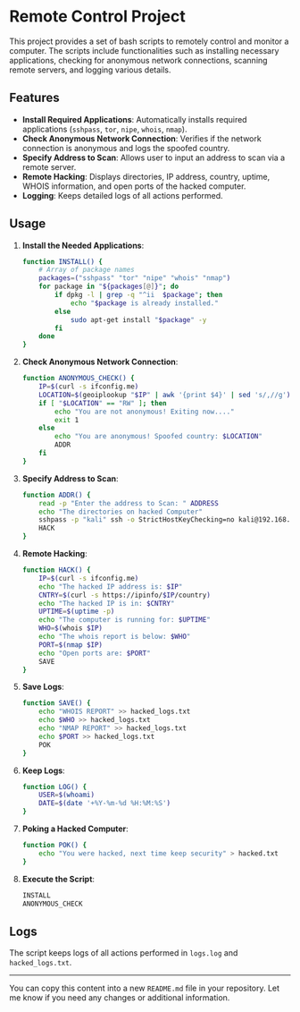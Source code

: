 # Remote Control Project

This project provides a set of bash scripts to remotely control and monitor a computer. The scripts include functionalities such as installing necessary applications, checking for anonymous network connections, scanning remote servers, and logging various details.

## Features

- **Install Required Applications**: Automatically installs required applications (`sshpass`, `tor`, `nipe`, `whois`, `nmap`).
- **Check Anonymous Network Connection**: Verifies if the network connection is anonymous and logs the spoofed country.
- **Specify Address to Scan**: Allows user to input an address to scan via a remote server.
- **Remote Hacking**: Displays directories, IP address, country, uptime, WHOIS information, and open ports of the hacked computer.
- **Logging**: Keeps detailed logs of all actions performed.

## Usage

1. **Install the Needed Applications**: 
   ```bash
   function INSTALL() {
       # Array of package names
       packages=("sshpass" "tor" "nipe" "whois" "nmap")
       for package in "${packages[@]}"; do
           if dpkg -l | grep -q "^ii  $package"; then
               echo "$package is already installed."
           else
               sudo apt-get install "$package" -y
           fi
       done
   }
   ```

2. **Check Anonymous Network Connection**: 
   ```bash
   function ANONYMOUS_CHECK() {
       IP=$(curl -s ifconfig.me)
       LOCATION=$(geoiplookup "$IP" | awk '{print $4}' | sed 's/,//g')
       if [ "$LOCATION" == "RW" ]; then 
           echo "You are not anonymous! Exiting now...."
           exit 1
       else
           echo "You are anonymous! Spoofed country: $LOCATION"
           ADDR 
       fi
   }
   ```

3. **Specify Address to Scan**: 
   ```bash
   function ADDR() {
       read -p "Enter the address to Scan: " ADDRESS
       echo "The directories on hacked Computer"
       sshpass -p "kali" ssh -o StrictHostKeyChecking=no kali@192.168.186.135 'ls'
       HACK
   }
   ```

4. **Remote Hacking**: 
   ```bash
   function HACK() {
       IP=$(curl -s ifconfig.me)
       echo "The hacked IP address is: $IP"
       CNTRY=$(curl -s https://ipinfo/$IP/country)
       echo "The hacked IP is in: $CNTRY"
       UPTIME=$(uptime -p)
       echo "The computer is running for: $UPTIME"
       WHO=$(whois $IP)
       echo "The whois report is below: $WHO"
       PORT=$(nmap $IP)
       echo "Open ports are: $PORT"
       SAVE
   }
   ```

5. **Save Logs**: 
   ```bash
   function SAVE() {
       echo "WHOIS REPORT" >> hacked_logs.txt
       echo $WHO >> hacked_logs.txt
       echo "NMAP REPORT" >> hacked_logs.txt
       echo $PORT >> hacked_logs.txt
       POK
   }
   ```

6. **Keep Logs**: 
   ```bash
   function LOG() {
       USER=$(whoami)
       DATE=$(date '+%Y-%m-%d %H:%M:%S')
   }
   ```

7. **Poking a Hacked Computer**: 
   ```bash
   function POK() {
       echo "You were hacked, next time keep security" > hacked.txt
   }
   ```

8. **Execute the Script**: 
   ```bash
   INSTALL
   ANONYMOUS_CHECK
   ```

## Logs

The script keeps logs of all actions performed in `logs.log` and `hacked_logs.txt`.

---

You can copy this content into a new `README.md` file in your repository. Let me know if you need any changes or additional information.
